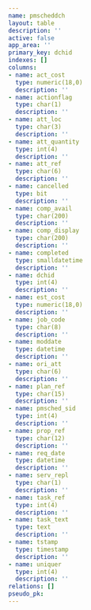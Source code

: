 ```yaml
---
name: pmscheddch
layout: table
description: ''
active: false
app_area: ''
primary_key: dchid
indexes: []
columns:
- name: act_cost
  type: numeric(18,0)
  description: ''
- name: actionflag
  type: char(1)
  description: ''
- name: att_loc
  type: char(3)
  description: ''
- name: att_quantity
  type: int(4)
  description: ''
- name: att_ref
  type: char(6)
  description: ''
- name: cancelled
  type: bit
  description: ''
- name: comp_avail
  type: char(200)
  description: ''
- name: comp_display
  type: char(200)
  description: ''
- name: completed
  type: smalldatetime
  description: ''
- name: dchid
  type: int(4)
  description: ''
- name: est_cost
  type: numeric(18,0)
  description: ''
- name: job_code
  type: char(8)
  description: ''
- name: moddate
  type: datetime
  description: ''
- name: ori_att
  type: char(6)
  description: ''
- name: plan_ref
  type: char(15)
  description: ''
- name: pmsched_sid
  type: int(4)
  description: ''
- name: prop_ref
  type: char(12)
  description: ''
- name: req_date
  type: datetime
  description: ''
- name: serv_repl
  type: char(1)
  description: ''
- name: task_ref
  type: int(4)
  description: ''
- name: task_text
  type: text
  description: ''
- name: tstamp
  type: timestamp
  description: ''
- name: uniquer
  type: int(4)
  description: ''
relations: []
pseudo_pk: 
---
```


